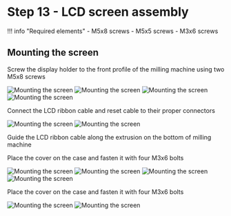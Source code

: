 # Step 13 - LCD screen assembly

!!! info "Required elements"
    - M5x8 screws
    - M5x5 screws
    - M3x6 screws

## Mounting the screen
Screw the display holder to the front profile of the milling machine using two M5x8 screws 

![Mounting the screen](/MkDocsTest/resources/step13.4.webp)
![Mounting the screen](/MkDocsTest/resources/step13.5.webp)
![Mounting the screen](/MkDocsTest/resources/step13.6.webp)
![Mounting the screen](/MkDocsTest/resources/step13.7.webp)

Connect the LCD ribbon cable and reset cable to their proper connectors

![Mounting the screen](/MkDocsTest/resources/step13.8.webp)
![Mounting the screen](/MkDocsTest/resources/step13.9.webp)

Guide the LCD ribbon cable along the extrusion on the bottom of milling machine

Place the cover on the case and fasten it with four M3x6 bolts

![Mounting the screen](/MkDocsTest/resources/step13.14.webp)
![Mounting the screen](/MkDocsTest/resources/step13.15.webp)
![Mounting the screen](/MkDocsTest/resources/step13.16.webp)
![Mounting the screen](/MkDocsTest/resources/step13.17.webp)

Place the cover on the case and fasten it with four M3x6 bolts

![Mounting the screen](/MkDocsTest/resources/step13.18.webp)
![Mounting the screen](/MkDocsTest/resources/step13.19.webp)